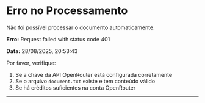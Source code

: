 # Erro no Processamento

Não foi possível processar o documento automaticamente.

**Erro:** Request failed with status code 401

**Data:** 28/08/2025, 20:53:43

Por favor, verifique:
1. Se a chave da API OpenRouter está configurada corretamente
2. Se o arquivo `document.txt` existe e tem conteúdo válido
3. Se há créditos suficientes na conta OpenRouter

---
